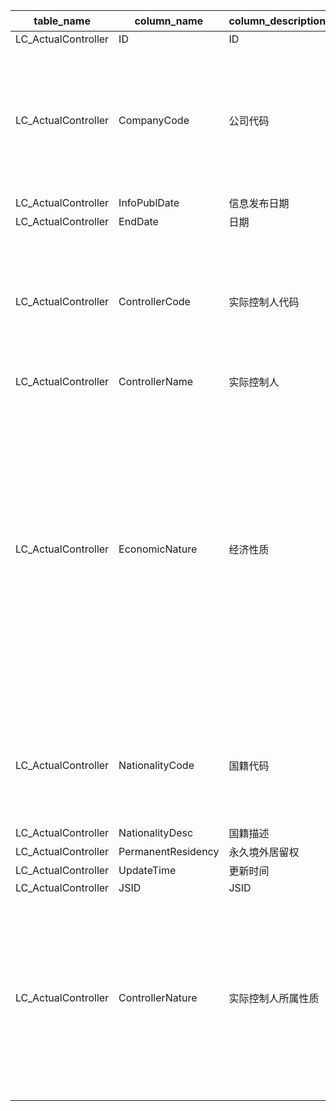 | table_name| column_name| column_description | 注释 | Annotation |
|---|---|---|---|---|
| LC_ActualController | ID | ID |||
| LC_ActualController | CompanyCode| 公司代码 | 公司代码（CompanyCode）：与“证券主表（SecuMain）”中的“公司代码（CompanyCode）”关联，得到上市公司的交易代码、简称等。 | 代码（CompanyCode）is associated with the "CompanyCode" in "SecuMain", obtaining the trading code, abbreviation, etc. of the listed company. |
| LC_ActualController | InfoPublDate | 信息发布日期 |||
| LC_ActualController | EndDate| 日期 |||
| LC_ActualController | ControllerCode | 实际控制人代码 | 实际控制人代码（ControllerCode）：与“机构基本资料（LC_InstiArchive）”中的“企业编号（CompanyCode）”关联，得到实际控制人的名称，企业性质等信息。 | Controller Code: Associated with the "Company Code" in "LC_InstiArchive" to obtain information such as the name of the actual controller and the nature of the enterprise. |
| LC_ActualController | ControllerName | 实际控制人 |||
| LC_ActualController | EconomicNature | 经济性质 | 实际控制人经济性质(EconomicNature)与(CT_SystemConst)表中的DM字段关联，令LB = 1581，得到实际控制人经济性质的具体描述：1-中央企业，2-地方国有企业，3-民营企业，4-集体企业，5-大学，6-外资，7-工会，99-其它。 | The economic nature of the actual controller (EconomicNature) is associated with the DM field in the (CT_SystemConst) table, setting LB = 1581, to obtain the specific description of the economic nature of the actual controller: 1-Central Enterprise, 2-Local State-owned Enterprise, 3-Private Enterprise, 4-Collective Enterprise, 5-University, 6-Foreign Capital, 7-Trade Union, 99-Other. |
| LC_ActualController | NationalityCode| 国籍代码 | 国籍代码（NationalityCode）：与“系统常量表”中的“代码（DM）”关联，令“LB=1023”，得到实际控制人的国籍编码。 | Nationality Code: Associated with the "Code (DM)" in the "System Constants Table", setting "LB=1023" yields the actual controller's nationality code.|
| LC_ActualController | NationalityDesc| 国籍描述 |||
| LC_ActualController | PermanentResidency | 永久境外居留权 |||
| LC_ActualController | UpdateTime | 更新时间 |||
| LC_ActualController | JSID | JSID |||
| LC_ActualController | ControllerNature | 实际控制人所属性质 | 实际控制人所属性质(ControllerNature)与(CT_SystemConst)表中的DM字段关联，令LB = 1783，得到实际控制人所属性质的具体描述：1-自然人，2-企业，3-证券品种，99-其他。 | The nature of the actual controller (ControllerNature) is associated with the DM field in the (CT_SystemConst) table, setting LB = 1783, to obtain the specific description of the nature of the actual controller: 1-natural person, 2-enterprise, 3-security type, 99-others.|